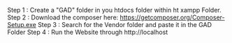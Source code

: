 Step 1 : Create a "GAD" folder in you htdocs folder within ht xampp Folder.
Step 2 : Download the composer here: https://getcomposer.org/Composer-Setup.exe
Step 3 : Search for the Vendor folder and paste it in the GAD Folder
Step 4 : Run the Website through http://localhost
